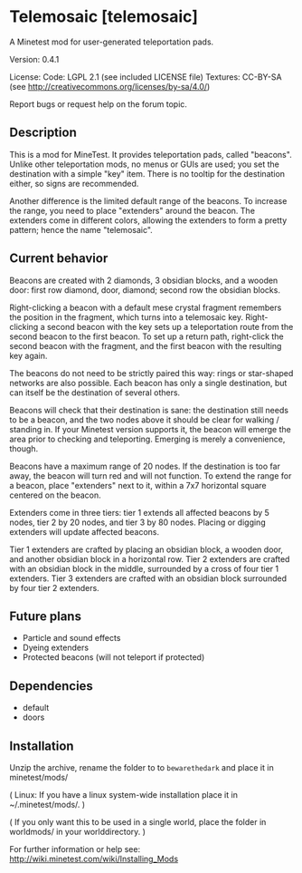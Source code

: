 Telemosaic [telemosaic]
=======================

A Minetest mod for user-generated teleportation pads.

Version: 0.4.1

License:
  Code: LGPL 2.1 (see included LICENSE file)
  Textures: CC-BY-SA (see http://creativecommons.org/licenses/by-sa/4.0/)

Report bugs or request help on the forum topic.

Description
-----------

This is a mod for MineTest. It provides teleportation pads, called
"beacons". Unlike other teleportation mods, no menus or GUIs are used;
you set the destination with a simple "key" item. There is no
tooltip for the destination either, so signs are recommended.

Another difference is the limited default range of the beacons.
To increase the range, you need to place "extenders" around the beacon.
The extenders come in different colors, allowing the extenders to
form a pretty pattern; hence the name "telemosaic".

Current behavior
----------------

Beacons are created with 2 diamonds, 3 obsidian blocks, and a wooden
door: first row diamond, door, diamond; second row the obsidian blocks.

Right-clicking a beacon with a default mese crystal fragment remembers
the position in the fragment, which turns into a telemosaic key.
Right-clicking a second beacon with the key sets up a teleportation
route from the second beacon to the first beacon. To set up a return
path, right-click the second beacon with the fragment, and the first
beacon with the resulting key again.

The beacons do not need to be strictly paired this way: rings or
star-shaped networks are also possible. Each beacon has only a
single destination, but can itself be the destination of several
others.

Beacons will check that their destination is sane: the destination
still needs to be a beacon, and the two nodes above it should be
clear for walking / standing in. If your Minetest version supports
it, the beacon will emerge the area prior to checking and teleporting.
Emerging is merely a convenience, though.

Beacons have a maximum range of 20 nodes. If the destination is
too far away, the beacon will turn red and will not function.
To extend the range for a beacon, place "extenders" next to it,
within a 7x7 horizontal square centered on the beacon.

Extenders come in three tiers: tier 1 extends all affected beacons
by 5 nodes, tier 2 by 20 nodes, and tier 3 by 80 nodes. Placing
or digging extenders will update affected beacons.

Tier 1 extenders are crafted by placing an obsidian block, a wooden
door, and another obsidian block in a horizontal row. Tier 2 extenders
are crafted with an obsidian block in the middle, surrounded by a cross
of four tier 1 extenders. Tier 3 extenders are crafted with an obsidian
block surrounded by four tier 2 extenders.

Future plans
------------

* Particle and sound effects
* Dyeing extenders
* Protected beacons (will not teleport if protected)

Dependencies
------------
* default
* doors

Installation
------------

Unzip the archive, rename the folder to to `bewarethedark` and
place it in minetest/mods/

(  Linux: If you have a linux system-wide installation place
    it in ~/.minetest/mods/.  )

(  If you only want this to be used in a single world, place
    the folder in worldmods/ in your worlddirectory.  )

For further information or help see:
http://wiki.minetest.com/wiki/Installing_Mods
